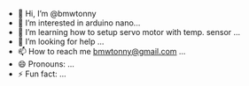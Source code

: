 - 👋 Hi, I’m @bmwtonny
- 👀 I’m interested in arduino nano...
- 🌱 I’m learning how to setup servo motor with temp. sensor ...
- 💞️ I’m looking for help ...
- 📫 How to reach me bmwtonny@gmail.com ...
- 😄 Pronouns: ...
- ⚡ Fun fact: ...

<!---
bmwtonny/bmwtonny is a ✨ special ✨ repository because its `README.md` (this file) appears on your GitHub profile.
You can click the Preview link to take a look at your changes.
--->

